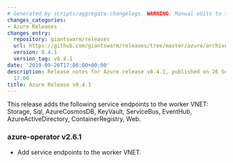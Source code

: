 ```yaml
---
# Generated by scripts/aggregate-changelogs. WARNING: Manual edits to this files will be overwritten.
changes_categories:
- Azure Releases
changes_entry:
  repository: giantswarm/releases
  url: https://github.com/giantswarm/releases/tree/master/azure/archived/v8.4.1
  version: 8.4.1
  version_tag: v8.4.1
date: '2019-09-26T17:00:00+00:00'
description: Release notes for Azure release v8.4.1, published on 26 September 2019,
  17:00
title: Azure Release v8.4.1
---
```


This release adds the following service endpoints to the worker VNET:
Storage, Sql, AzureCosmosDB, KeyVault, ServiceBus, EventHub, AzureActiveDirectory, ContainerRegistry, Web.

### azure-operator v2.6.1
- Add service endpoints to the worker VNET.
